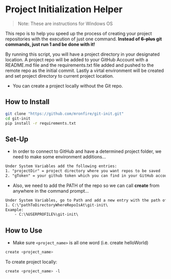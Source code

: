 # Project Initialization Helper

> Note: These are instructions for Windows OS

This repo is to help you speed up the process of creating your project repositories with the execution of just one command.
**Instead of ~~6-plus~~ git commands, just run 1 and be done with it!**

By running this script, you will have a project directory in your designated location. A project repo will be added to your GitHub Account with a README.md file and the requirements.txt file added and pushed to the remote repo as the initial commit. Lastly a virtal environment will be created and set project directory to current project location.

- You can create a project locally without the Git repo.

## How to Install

```bash
git clone "https://github.com/mronfire/git-init.git"
cd git-init
pip install -r requirements.txt
```

## Set-Up

- In order to connect to GitHub and have a determined project folder, we need to make some environment additions...

```txt
Under System Variables add the following entries:
1. "projectDir" = project directory where you want repos to be saved
2. "gToken" = your github token which you can find in your GitHub account
```

- Also, we need to add the PATH of the repo so we can call **create** from anywhere in the command prompt...

```txt
Under System Variables, go to Path and add a new entry with the path of where you cloned the repo in your machine.
1. C:\"pathToDirectoryWhereRepoIsAt\git-init\
Example:
    - C:\%USERPROFILE%\git-init\
```

## How to Use

- Make sure ```<project_name>``` is all one word (i.e. create helloWorld)

```bash
create <project_name>
```

To create project locally:

```bash
create <project_name> -l
```

